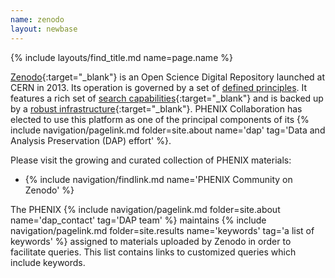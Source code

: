 ```yaml
---
name: zenodo
layout: newbase
---
```

{% include layouts/find_title.md name=page.name %}

[Zenodo](https://about.zenodo.org/){:target="_blank"} is an Open Science
Digital Repository launched at CERN in 2013. Its operation is governed
by a set of [defined principles](https://about.zenodo.org/principles/).
It features a rich set of [search capabilities](https://help.zenodo.org/guides/search/){:target="_blank"}
and is backed up by a [robust infrastructure](https://about.zenodo.org/infrastructure/){:target="_blank"}.
PHENIX Collaboration has elected to use this platform as one of the principal components of
its {% include navigation/pagelink.md folder=site.about name='dap' tag='Data and Analysis Preservation (DAP) effort' %}.

Please visit the growing and curated collection of PHENIX materials:
* {% include navigation/findlink.md name='PHENIX Community on Zenodo' %}

The PHENIX {% include navigation/pagelink.md folder=site.about name='dap_contact' tag='DAP team' %} maintains
{% include navigation/pagelink.md folder=site.results name='keywords' tag='a list of keywords' %} assigned to materials
uploaded by Zenodo in order to facilitate queries. This list contains links to customized queries which include keywords.

